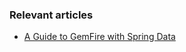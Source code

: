 ### Relevant articles

- [A Guide to GemFire with Spring Data](https://www.baeldung.com/spring-data-gemfire)
